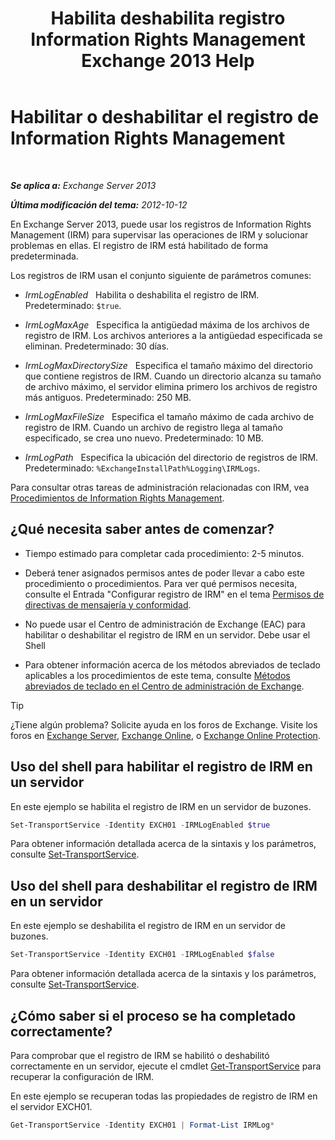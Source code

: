 ﻿---
title: 'Habilita deshabilita registro Information Rights Management Exchange 2013 Help'
TOCTitle: Habilitar o deshabilitar el registro de Information Rights Management
ms:assetid: 6933bc65-4d98-4878-9167-0e9eaac68b6b
ms:mtpsurl: https://technet.microsoft.com/es-es/library/Ff686962(v=EXCHG.150)
ms:contentKeyID: 49895681
ms.date: 05/22/2018
mtps_version: v=EXCHG.150
ms.translationtype: MT
---

# Habilitar o deshabilitar el registro de Information Rights Management

 

_**Se aplica a:** Exchange Server 2013_

_**Última modificación del tema:** 2012-10-12_

En Exchange Server 2013, puede usar los registros de Information Rights Management (IRM) para supervisar las operaciones de IRM y solucionar problemas en ellas. El registro de IRM está habilitado de forma predeterminada.

Los registros de IRM usan el conjunto siguiente de parámetros comunes:

  - *IrmLogEnabled*   Habilita o deshabilita el registro de IRM. Predeterminado: `$true`.

  - *IrmLogMaxAge*   Especifica la antigüedad máxima de los archivos de registro de IRM. Los archivos anteriores a la antigüedad especificada se eliminan. Predeterminado: 30 días.

  - *IrmLogMaxDirectorySize*   Especifica el tamaño máximo del directorio que contiene registros de IRM. Cuando un directorio alcanza su tamaño de archivo máximo, el servidor elimina primero los archivos de registro más antiguos. Predeterminado: 250 MB.

  - *IrmLogMaxFileSize*   Especifica el tamaño máximo de cada archivo de registro de IRM. Cuando un archivo de registro llega al tamaño especificado, se crea uno nuevo. Predeterminado: 10 MB.

  - *IrmLogPath*   Especifica la ubicación del directorio de registros de IRM. Predeterminado: `%ExchangeInstallPath%Logging\IRMLogs`.

Para consultar otras tareas de administración relacionadas con IRM, vea [Procedimientos de Information Rights Management](information-rights-management-procedures-exchange-2013-help.md).

## ¿Qué necesita saber antes de comenzar?

  - Tiempo estimado para completar cada procedimiento: 2-5 minutos.

  - Deberá tener asignados permisos antes de poder llevar a cabo este procedimiento o procedimientos. Para ver qué permisos necesita, consulte el Entrada "Configurar registro de IRM" en el tema [Permisos de directivas de mensajería y conformidad](messaging-policy-and-compliance-permissions-exchange-2013-help.md).

  - No puede usar el Centro de administración de Exchange (EAC) para habilitar o deshabilitar el registro de IRM en un servidor. Debe usar el Shell

  - Para obtener información acerca de los métodos abreviados de teclado aplicables a los procedimientos de este tema, consulte [Métodos abreviados de teclado en el Centro de administración de Exchange](keyboard-shortcuts-in-the-exchange-admin-center-exchange-online-protection-help.md).


> [!TIP]
> ¿Tiene algún problema? Solicite ayuda en los foros de Exchange. Visite los foros en <A href="https://go.microsoft.com/fwlink/p/?linkid=60612">Exchange Server</A>, <A href="https://go.microsoft.com/fwlink/p/?linkid=267542">Exchange Online</A>, o <A href="https://go.microsoft.com/fwlink/p/?linkid=285351">Exchange Online Protection</A>.



## Uso del shell para habilitar el registro de IRM en un servidor

En este ejemplo se habilita el registro de IRM en un servidor de buzones.

```powershell
Set-TransportService -Identity EXCH01 -IRMLogEnabled $true
```

Para obtener información detallada acerca de la sintaxis y los parámetros, consulte [Set-TransportService](https://technet.microsoft.com/es-es/library/jj215682\(v=exchg.150\)).

## Uso del shell para deshabilitar el registro de IRM en un servidor

En este ejemplo se deshabilita el registro de IRM en un servidor de buzones.

```powershell
Set-TransportService -Identity EXCH01 -IRMLogEnabled $false
```

Para obtener información detallada acerca de la sintaxis y los parámetros, consulte [Set-TransportService](https://technet.microsoft.com/es-es/library/jj215682\(v=exchg.150\)).

## ¿Cómo saber si el proceso se ha completado correctamente?

Para comprobar que el registro de IRM se habilitó o deshabilitó correctamente en un servidor, ejecute el cmdlet [Get-TransportService](https://technet.microsoft.com/es-es/library/jj215746\(v=exchg.150\)) para recuperar la configuración de IRM.

En este ejemplo se recuperan todas las propiedades de registro de IRM en el servidor EXCH01.

```powershell
Get-TransportService -Identity EXCH01 | Format-List IRMLog*
```
